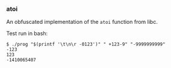 ### atoi

An obfuscated implementation of the `atoi` function from libc.

Test run in bash:

    $ ./prog "$(printf '\t\n\r -0123')" " +123-9" "-9999999999"
    -123
    123
    -1410065407

